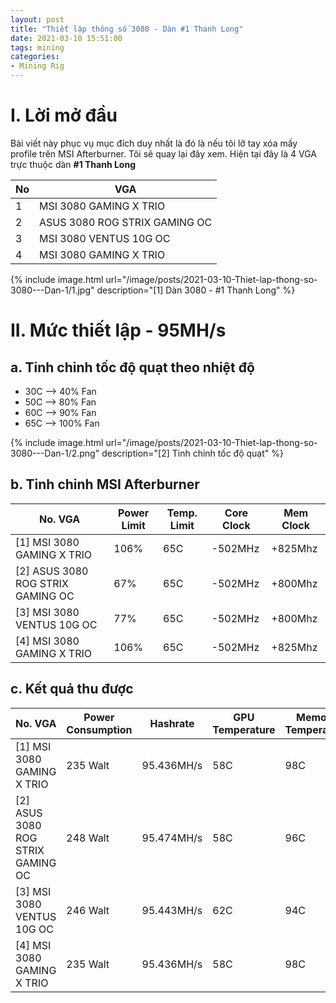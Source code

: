```yaml
---
layout: post
title: "Thiết lập thông số 3080 - Dàn #1 Thanh Long"
date: 2021-03-10 15:51:00
tags: mining
categories:
- Mining Rig
---
```

# I. Lời mở đầu

Bài viết này phục vụ mục đích duy nhất là đó là nếu tôi lỡ tay xóa mấy profile trên MSI Afterburner. Tôi sẽ quay lại đây xem. Hiện tại đây là 4 VGA trực thuộc dàn **#1 Thanh Long**

| No | VGA                           |
|----|-------------------------------|
| 1  | MSI 3080 GAMING X TRIO        |
| 2  | ASUS 3080 ROG STRIX GAMING OC |
| 3  | MSI 3080 VENTUS 10G OC        |
| 4  | MSI 3080 GAMING X TRIO        |




{% include image.html url="/image/posts/2021-03-10-Thiet-lap-thong-so-3080---Dan-1/1.jpg" description="[1] Dàn 3080 - #1 Thanh Long" %}

# II. Mức thiết lập - 95MH/s
## a. Tinh chỉnh tốc độ quạt theo nhiệt độ
- 30C -->  40% Fan
- 50C -->  80% Fan
- 60C -->  90% Fan
- 65C --> 100% Fan

{% include image.html url="/image/posts/2021-03-10-Thiet-lap-thong-so-3080---Dan-1/2.png" description="[2] Tinh chỉnh tốc độ quạt" %}


## b. Tinh chỉnh MSI Afterburner

| No. VGA                           | Power Limit | Temp. Limit | Core Clock | Mem Clock |
|-----------------------------------|-------------|-------------|------------|-----------|
| [1] MSI 3080 GAMING X TRIO        | 106%        | 65C         | -502MHz    | +825Mhz   |
| [2] ASUS 3080 ROG STRIX GAMING OC | 67%         | 65C         | -502MHz    | +800Mhz   |
| [3] MSI 3080 VENTUS 10G OC        | 77%         | 65C         | -502MHz    | +800Mhz   |
| [4] MSI 3080 GAMING X TRIO        | 106%        | 65C         | -502MHz    | +825Mhz   |

## c. Kết quả thu được

| No. VGA                           | Power Consumption | Hashrate   | GPU Temperature | Memory Temperature |
|-----------------------------------|-------------------|------------|-----------------|--------------------|
| [1] MSI 3080 GAMING X TRIO        | 235 Walt          | 95.436MH/s | 58C             | 98C                |
| [2] ASUS 3080 ROG STRIX GAMING OC | 248 Walt          | 95.474MH/s | 58C             | 96C                |
| [3] MSI 3080 VENTUS 10G OC        | 246 Walt          | 95.443MH/s | 62C             | 94C                |
| [4] MSI 3080 GAMING X TRIO        | 235 Walt          | 95.436MH/s | 58C             | 98C                |
